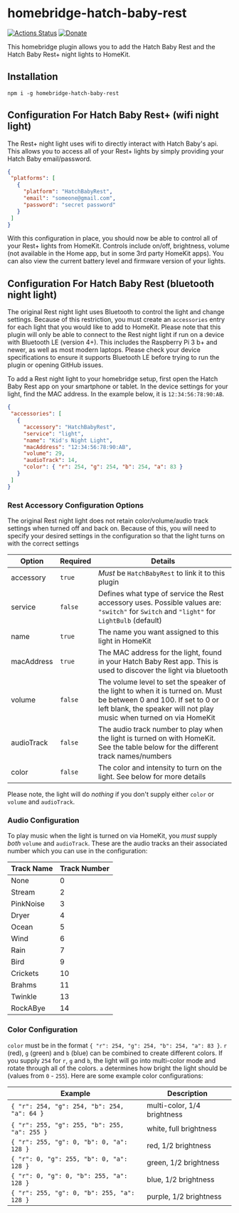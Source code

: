 # homebridge-hatch-baby-rest

[![Actions Status](https://github.com/dgreif/homebridge-hatch-baby-rest/workflows/Node%20CI/badge.svg)](https://github.com/dgreif/homebridge-hatch-baby-rest/actions)
[![Donate](https://img.shields.io/badge/Donate-PayPal-green.svg)](https://www.paypal.com/cgi-bin/webscr?cmd=_donations&business=HD9ZPB34FY428&currency_code=USD&source=url)

This homebridge plugin allows you to add the Hatch Baby Rest and the Hatch Baby Rest+ night lights to HomeKit.

## Installation

`npm i -g homebridge-hatch-baby-rest`

## Configuration For Hatch Baby Rest+ (wifi night light)

The Rest+ night light uses wifi to directly interact with Hatch Baby's api.  This allows you to access all of your Rest+ lights by simply providing your Hatch Baby email/password.

 ```json
{
  "platforms": [
    {
      "platform": "HatchBabyRest",
      "email": "someone@gmail.com",
      "password": "secret password"
    }
  ]
}
```

With this configuration in place, you should now be able to control all of your Rest+ lights from HomeKit.  Controls include on/off, brightness, volume (not available in the Home app, but in some 3rd party HomeKit apps).  You can also view the current battery level and firmware version of your lights.

## Configuration For Hatch Baby Rest (bluetooth night light)

The original Rest night light uses Bluetooth to control the light and change settings.  Because of this restriction, you must create an `accessories` entry for each light that you would like to add to HomeKit.  Please note that this plugin will only be able to connect to the Rest night light if run on a device with Bluetooth LE (version 4+).  This includes the Raspberry Pi 3 b+ and newer, as well as most modern laptops.  Please check your device specifications to ensure it supports Bluetooth LE before trying to run the plugin or opening GitHub issues.

To add a Rest night light to your homebridge setup, first open the Hatch Baby Rest app on your smartphone or tablet.  In the device settings for your light, find the MAC address.  In the example below, it is `12:34:56:78:90:AB`.

 ```json
{
  "accessories": [
    {
      "accessory": "HatchBabyRest",
      "service": "light",
      "name": "Kid's Night Light",
      "macAddress": "12:34:56:78:90:AB",
      "volume": 29,
      "audioTrack": 14,
      "color": { "r": 254, "g": 254, "b": 254, "a": 83 }
    }
  ]
}
```

### Rest Accessory Configuration Options

The original Rest night light does not retain color/volume/audio track settings when turned off and back on.  Because of this, you will need to specify your desired settings in the configuration so that the light turns on with the correct settings

Option | Required | Details
--- | --- | ---
accessory | `true` | _Must_ be `HatchBabyRest` to link it to this plugin
service | `false` | Defines what type of service the Rest accessory uses.  Possible values are: `"switch"` for `Switch` and `"light"` for `LightBulb` (default)
name | `true` | The name you want assigned to this light in HomeKit
macAddress | `true` | The MAC address for the light, found in your Hatch Baby Rest app.  This is used to discover the light via bluetooth
volume | `false` | The volume level to set the speaker of the light to when it is turned on.  Must be between 0 and 100.  If set to 0 or left blank, the speaker will not play music when turned on via HomeKit
audioTrack | `false` | The audio track number to play when the light is turned on with HomeKit.  See the table below for the different track names/numbers
color | `false` | The color and intensity to turn on the light. See below for more details

Please note, the light will do _nothing_ if you don't supply either `color` or `volume` and `audioTrack`.

### Audio Configuration

To play music when the light is turned on via HomeKit, you _must_ supply _both_ `volume` and `audioTrack`.  These are the audio tracks an their associated number which you can use in the configuration:

Track Name | Track Number
--- | ---
None | 0
Stream | 2
PinkNoise | 3
Dryer | 4
Ocean | 5
Wind | 6
Rain | 7
Bird | 9
Crickets | 10
Brahms | 11
Twinkle | 13
RockABye | 14

### Color Configuration

`color` must be in the format `{ "r": 254, "g": 254, "b": 254, "a": 83 }`.  `r` (red), `g` (green) and `b` (blue) can be combined to create different colors.  If you supply `254` for `r`, `g` and `b`, the light will go into multi-color mode and rotate through all of the colors.  `a` determines how bright the light should be (values from `0` - `255`).  Here are some example color configurations:

Example | Description
--- | ---
`{ "r": 254, "g": 254, "b": 254, "a": 64 }` | multi-color, 1/4 brightness
`{ "r": 255, "g": 255, "b": 255, "a": 255 }` | white, full brightness
`{ "r": 255, "g": 0, "b": 0, "a": 128 }` | red, 1/2 brightness
`{ "r": 0, "g": 255, "b": 0, "a": 128 }` | green, 1/2 brightness
`{ "r": 0, "g": 0, "b": 255, "a": 128 }` | blue, 1/2 brightness
`{ "r": 255, "g": 0, "b": 255, "a": 128 }` | purple, 1/2 brightness

